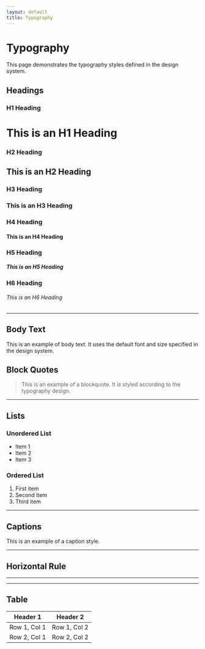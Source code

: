 ```yaml
---
layout: default
title: Typography
---
```


# Typography

This page demonstrates the typography styles defined in the design system.

## Headings
### H1 Heading
<h1>This is an H1 Heading</h1>

### H2 Heading
<h2>This is an H2 Heading</h2>

### H3 Heading
<h3>This is an H3 Heading</h3>

### H4 Heading
<h4>This is an H4 Heading</h4>

### H5 Heading
<h5>This is an H5 Heading</h5>

### H6 Heading
<h6>This is an H6 Heading</h6>

---

## Body Text
<p>This is an example of body text. It uses the default font and size specified in the design system.</p>

## Block Quotes
<blockquote>
  This is an example of a blockquote. It is styled according to the typography design.
</blockquote>

---

## Lists
### Unordered List
<ul>
  <li>Item 1</li>
  <li>Item 2</li>
  <li>Item 3</li>
</ul>

### Ordered List
<ol>
  <li>First item</li>
  <li>Second item</li>
  <li>Third item</li>
</ol>

---

## Captions
<p class="captions">This is an example of a caption style.</p>

---

## Horizontal Rule
<hr />

---

## Table
<table>
  <thead>
    <tr>
      <th>Header 1</th>
      <th>Header 2</th>
    </tr>
  </thead>
  <tbody>
    <tr>
      <td>Row 1, Col 1</td>
      <td>Row 1, Col 2</td>
    </tr>
    <tr>
      <td>Row 2, Col 1</td>
      <td>Row 2, Col 2</td>
    </tr>
  </tbody>
</table>